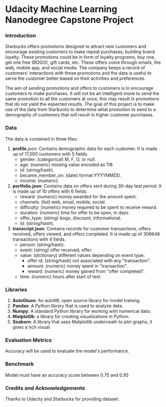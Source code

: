 # Udacity Machine Learning Nanodegree Capstone Project

### Introduction
Starbucks offers promotions designed to attract new customers and encourage existing customers to make repeat purchases, building brand loyalty. These promotions could be in form of loyalty programs, buy one, get one free (BOGO), gift cards, etc. These offers come through emails, the web, mobile app, and social media. The company keeps a record of customers’ interactions with these promotions and the data is useful to serve the customer better based on their activities and preferences. 

The aim of sending promotions and offers to customers is to encourage customers to make purchases. It will not be an intelligent move to send the same promotion to all the customers at once, this may result in promotions that do not yield the expected results. The goal of this project is to make use of the data from Starbucks to determine what promotion to send to a demography of customers that will result in higher customer purchases.


### Data
The data is contained in three files:
1. **profile**.json: Contains demographic data for each customer. It is made up of 17,000 customers with 5 fields.
    * gender: (categorical) M, F, O, or null.
    * age: (numeric) missing value encoded as 118.
    * id: (string/hash).
    * became_member_on: (date) format:YYYYMMDD.
    * income: (numeric).
2. **portfolio.json**: Contains data on offers sent during 30-day test period. It is made up of 10 offers with 6 fields.
    * reward: (numeric) money awarded for the amount spent.
    * channels: (list) web, email, mobile, social.
    * difficulty: (numeric) money required to be spent to receive reward.
    * duration: (numeric) time for offer to be open, in days.
    * offer_type: (string) bogo, discount, informational.
    * id: (string/hash).
3. **transcript.json**: Contains records for customer transactions, offers received, offers viewed, and offers completed. It is made up of 306648 transactions with 4 fields.
    * person: (string/hash).
    * event: (string) offer received, offer.
    * value: (dictionary) different values depending on event type:
        * offer id: (string/hash) not associated with any "transaction".
        * amount: (numeric) money spent in "transaction".
        * reward: (numeric) money gained from "offer completed".
    * time: (numeric) hours after start of test.


### Libraries
1. **AutoGluon**: An autoML open source library for model training.
2. **Pandas**: A Python library that is used to analyze data.
3. **Numpy**: A standard Python library for working with numerical data.
4. **Matplotlib**: a library for creating visualizations in Python.
5. **Seaborn**: A library that uses Matplotlib underneath to plot graphs, it gives a rich visual.


### Evaluation Metrics
Accuracy will be used to evaluate the model's performance.

### Benchmark
Model must have an accuracy score between 0.75 and 0.95 

### Credits and Acknowledgements
Thanks to Udacity and Starbucks for providing dataset.
